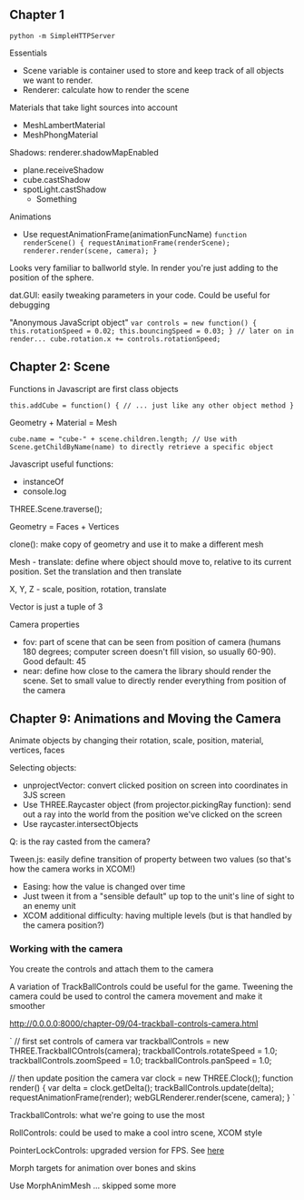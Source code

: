 ## Chapter 1
`
python -m SimpleHTTPServer
`

Essentials

* Scene variable is container used to store and keep track of all objects we want to render.
* Renderer: calculate how to render the scene

Materials that take light sources into account

* MeshLambertMaterial
* MeshPhongMaterial

Shadows: renderer.shadowMapEnabled

* plane.receiveShadow
* cube.castShadow
* spotLight.castShadow
    * Something

Animations

* Use requestAnimationFrame(animationFuncName)
`
function renderScene() {
    requestAnimationFrame(renderScene);
    renderer.render(scene, camera);
}
`

Looks very familiar to ballworld style. In render you're just adding to the position of the sphere.

dat.GUI: easily tweaking parameters in your code. Could be useful for debugging

"Anonymous JavaScript object"
`
var controls = new function() {
    this.rotationSpeed = 0.02;
    this.bouncingSpeed = 0.03;
}
// later on in render...
    cube.rotation.x += controls.rotationSpeed;
`

## Chapter 2: Scene

Functions in Javascript are first class objects

`
this.addCube = function() {
    // ... just like any other object method
}
`

Geometry + Material = Mesh

`
cube.name = "cube-" + scene.children.length;
// Use with Scene.getChildByName(name) to directly retrieve a specific object
`

Javascript useful functions:

* instanceOf
* console.log

THREE.Scene.traverse();

Geometry = Faces + Vertices

clone(): make copy of geometry and use it to make a different mesh

Mesh - translate: define where object should move to, relative to its current position. Set the translation and then translate

X, Y, Z - scale, position, rotation, translate

Vector is just a tuple of 3

Camera properties 

* fov: part of scene that can be seen from position of camera (humans 180 degrees; computer screen doesn't fill vision, so usually 60-90). Good default: 45
* near: define how close to the camera the library should render the scene. Set to small value to directly render everything from position of the camera

## Chapter 9: Animations and Moving the Camera

Animate objects by changing their rotation, scale, position, material, vertices, faces

Selecting objects:

* unprojectVector: convert clicked position on screen into coordinates in 3JS screen
* Use THREE.Raycaster object (from projector.pickingRay function): send out a ray into the world from the position we've clicked on the screen
* Use raycaster.intersectObjects

Q: is the ray casted from the camera?

Tween.js: easily define transition of property between two values (so that's how the camera works in XCOM!)
- Easing: how the value is changed over time
- Just tween it from a "sensible default" up top to the unit's line of sight to an enemy unit
- XCOM additional difficulty: having multiple levels (but is that handled by the camera position?)

<more tweening stuff and callbacks>

### Working with the camera

You create the controls and attach them to the camera

A variation of TrackBallControls could be useful for the game. Tweening the camera could be used to control the camera movement and make it smoother

http://0.0.0.0:8000/chapter-09/04-trackball-controls-camera.html

`
// first set controls of camera
var trackballControls = new THREE.TrackballCOntrols(camera);
trackballControls.rotateSpeed = 1.0;
trackballControls.zoomSpeed = 1.0;
trackballControls.panSpeed = 1.0;

// then update position the camera
var clock = new THREE.Clock();
function render() {
    var delta = clock.getDelta();
    trackBallControls.update(delta);
    requestAnimationFrame(render);
    webGLRenderer.render(scene, camera);
}
`

TrackballControls: what we're going to use the most

RollControls: could be used to make a cool intro scene, XCOM style

PointerLockControls: upgraded version for FPS. See [here](http://stackoverflow.com/questions/12500874/three-js-first-person-controls)

Morph targets for animation over bones and skins

Use MorphAnimMesh
... skipped some more


